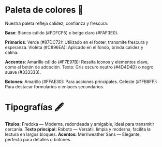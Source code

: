 # Paleta de colores 🎨

Nuestra paleta refleja calidez, confianza y frescura:

**Base**: 
Blanco cálido (#FDFCF5) o beige claro (#FAF3E0).

**Primarios**:
Verde (#87DC72): Utilizado en el footer, transmite frescura y esperanza.
Violeta (#C896EA): Aplicado en el fondo, brinda calidez y calma.

**Accentos**:
Amarillo cálido (#F7E97B): Resalta íconos y elementos clave, como el botón de adopción.
Texto: Gris oscuro neutro (#4D4D4D) o negro suave (#333333).

**Botones**:
Amarillo (#FFAE30): Para acciones principales.
Celeste (#1FB6FF): Para destacar formularios o enlaces secundarios.

# Tipografías 🖋️

**Títulos:** Fredoka — Moderna, redondeada y amigable, ideal para transmitir cercanía.
**Texto principal:** Roboto — Versátil, limpia y moderna, facilita la lectura en largos bloques.
**Acentos:** Merriweather Sans — Elegante, perfecta para detalles o botones.